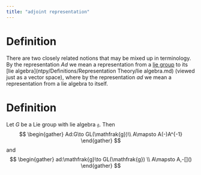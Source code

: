 ```yaml
---
title: "adjoint representation"
---
```


# Definition
There are two closely related notions that may be mixed up in terminology. By the representation $Ad$ we mean a representation from a [lie group]() to its [lie algebra](ntpy/Definitions/Representation Theory/lie algebra.md) (viewed just as a vector space), where by the representation $ad$ we mean a representation from a lie algebra to itself.
# Definition
Let $G$ be a Lie group with lie algebra $\mathfrak{g}$. Then
$$
\begin{gather}
Ad:G\to GL(\mathfrak{g})\\
A\mapsto A(-)A^{-1}
\end{gather}
$$
and
$$
\begin{gather}
ad:\mathfrak{g}\to GL(\mathfrak{g}) \\
A\mapsto A,-[]()
\end{gather}
$$
